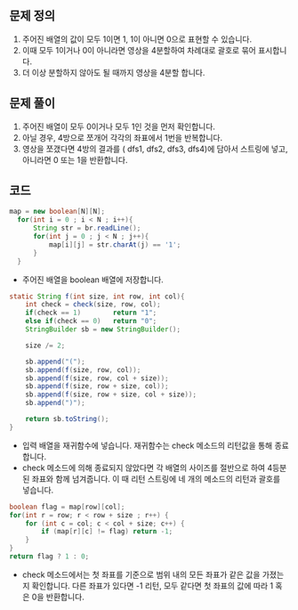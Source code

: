 ## 문제 정의

1. 주어진 배열의 값이 모두 1이면 1, 1이 아니면 0으로 표현할 수 있습니다.
2. 이때 모두 1이거나 0이 아니라면 영상을 4분할하여 차례대로 괄호로 묶어 표시합니다.
3. 더 이상 분할하지 않아도 될 때까지 영상을 4분할 합니다.

## 문제 풀이

1. 주어진 배열이 모두 0이거나 모두 1인 것을 먼저 확인합니다.
2. 아닐 경우, 4방으로 쪼개어 각각의 좌표에서 1번을 반복합니다.
3. 영상을 쪼갰다면 4방의 결과를 ( dfs1, dfs2, dfs3, dfs4)에 담아서 스트링에 넣고, 아니라면 0 또는 1을 반환합니다.

## 코드

```java
map = new boolean[N][N];
  for(int i = 0 ; i < N ; i++){
      String str = br.readLine();
      for(int j = 0 ; j < N ; j++){
          map[i][j] = str.charAt(j) == '1';
      }
  }
```

- 주어진 배열을 boolean 배열에 저장합니다.

```java
static String f(int size, int row, int col){
    int check = check(size, row, col);
    if(check == 1)        return "1";
    else if(check == 0)   return "0";
    StringBuilder sb = new StringBuilder();

    size /= 2;

    sb.append("(");
    sb.append(f(size, row, col));
    sb.append(f(size, row, col + size));
    sb.append(f(size, row + size, col));
    sb.append(f(size, row + size, col + size));
    sb.append(")");

    return sb.toString();
}
```

- 입력 배열을 재귀함수에 넣습니다. 재귀함수는 check 메소드의 리턴값을 통해 종료합니다.
- check 메소드에 의해 종료되지 않았다면 각 배열의 사이즈를 절반으로 하여 4등분된 좌표와 함께 넘겨줍니다. 이 때 리턴 스트링에 네 개의 메소드의 리턴과 괄호를 넣습니다.

```java
boolean flag = map[row][col];
for(int r = row; r < row + size ; r++) {
    for (int c = col; c < col + size; c++) {
        if (map[r][c] != flag) return -1;
    }
}
return flag ? 1 : 0;
```

- check 메소드에서는 첫 좌표를 기준으로 범위 내의 모든 좌표가 같은 값을 가졌는지 확인합니다. 다른 좌표가 있다면 -1 리턴, 모두 같다면 첫 좌표의 값에 따라 1 혹은 0을 반환합니다.